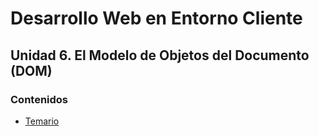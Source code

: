 # Desarrollo Web en Entorno Cliente
## Unidad 6. El Modelo de Objetos del Documento (DOM)

### Contenidos
* [Temario](https://github.com/nebulavision/DAW/blob/main/DWEC/DWEC06/temario)


